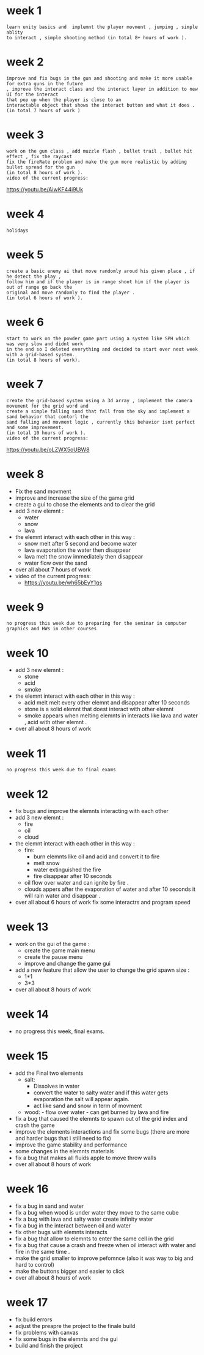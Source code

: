 # week 1
    learn unity basics and  implemnt the player movment , jumping , simple ablity
	to interact , simple shooting method (in total 8+ hours of work ).
# week 2
    improve and fix bugs in the gun and shooting and make it more usable for extra guns in the future
	, improve the interact class and the interact layer in addition to new UI for the interact
	that pop up when the player is close to an 
    interactable object that shows the interact button and what it does . (in total 7 hours of work )
# week 3 
    work on the gun class , add muzzle flash , bullet trail , bullet hit effect , fix the raycast 
	fix the fireRate problem and make the gun more realistic by adding bullet spread for the gun  
	(in total 8 hours of work ).
	video of the current progress:
https://youtu.be/AiwKF44i9Uk
# week 4
    holidays  
# week 5
    create a basic enemy ai that move randomly aroud his given place , if he detect the play ,
	follow him and if the player is in range shoot him if the player is out of range go back the
	original and move randomly to find the player .
	(in total 6 hours of work ).
# week 6
    start to work on the powder game part using a system like SPH which was very slow and didnt work
	in the end so I deleted everything and decided to start over next week with a grid-based system.
	(in total 8 hours of work).
# week 7
    create the grid-based system using a 3d array , implement the camera movement for the grid word and  
	create a simple falling sand that fall from the sky and implement a sand behavior that contorl the  
	sand falling and movment logic , currently this behavior isnt perfect and some improvement.
	(in total 10 hours of work ).
	video of the current progress:
https://youtu.be/oLZWX5oUBW8
# week 8
 - Fix the sand movment 
 - improve and increase the size of the game grid 
 - create a gui to chose the elements and to clear the grid 
 - add 3 new elemnt :
    - water
    - snow
    - lava 
 - the elemnt interact with each other in this way :
    - snow melt after 5 second and become water
  	- lava evaporation the water then disappear 
	- lava melt the snow immediately then disappear 
	- water flow over the sand 
 - over all about 7 hours of work 
 - video of the current progress:
    - https://youtu.be/wh65bEyY1gs
# week 9
    no progress this week due to preparing for the seminar in computer graphics and HWs in other courses
# week 10
  - add 3 new elemnt :
    - stone
    - acid
    - smoke 
  - the elemnt interact with each other in this way :
    - acid melt melt every other elemnt and disappear after 10 seconds
    - stone is a solid elemnt that doest interact with other elemnt 
    - smoke appears when melting elemnts in interacts like lava and water , acid with other elemnt .
  - over all about 8 hours of work 
# week 11
    no progress this week due to final exams
# week 12
  - fix bugs and improve the elemnts interacting with each other 
  - add 3 new elemnt :
    - fire
    - oil
    - cloud 
  - the elemnt interact with each other in this way :
    - fire:
      - burn elemnts like oil and acid  and convert it to fire
      - melt snow 
      - water extinguished the fire
      - fire disappear after 10 seconds 
    - oil flow over water and can ignite by fire .
    - clouds appers after the evaporation of water and after 10 seconds it will rain water and disappear  .
  - over all about 6 hours of work 
fix some interactrs and program speed 
# week 13
  - work on the gui of the game :
    - create the game main menu
	- create the pause menu
	- improve and change the game gui
  - add a new feature that allow the user to change the grid spawn size :
    - 1*1 
	- 3*3
  - over all about 8 hours of work 
# week 14
  - no progress this week, final exams.
# week 15 
  - add the Final two elements
     - salt:
        - Dissolves in water 
        - convert the water to salty water and if this water gets evaporation the salt will appear again.
        - act like sand and snow in  term of movment 
	 - wood:
           - flow over water
           - can get burned by lava and fire 
  - fix a bug that caused the elemnts to spawn out of the grid index and crash the game
  - improve the elements interactions and fix some bugs (there are more and harder bugs that i still need to fix)
  - improve the game stability and performance 
  - some changes in the elemnts materials 
  - fix a bug that makes all fluids apple to move throw walls
  - over all about 8 hours of work 
# week 16 
  - fix a bug in sand and water 
  - fix a bug when wood is under water they move to the same cube
  - fix a bug with lava and salty water create infinity water 
  - fix a bug in the interact between oil and water
  - fix other bugs with elemnts interacts
  - fix a bug that allow to elemnts to enter the same cell in the grid 
  - fix a bug that cause a crash and freeze when oil interact with water and fire in the same time .
  - make the grid smaller to improve pefomnce (also it was way to big and hard to control)
  - make the buttons bigger and easier to click
  - over all about 8 hours of work 
# week 17
  - fix build errors 
  - adjust the preapre the project to the finale build 
  - fix problems with canvas 
  - fix some bugs in the elemnts and the gui 
  - build and finish the project 